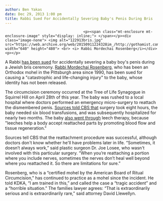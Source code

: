 ```yaml
---
author: Ben Yakas
date: Dec 29, 2013 1:00 pm
title: Rabbi Sued For Accidentally Severing Baby's Penis During Bris
---
```


	
										<p><span class="mt-enclosure mt-enclosure-image" style="display: inline;"> </span></p><div class="image-none"> <img alt="122913bris.jpg" src="https://web.archive.org/web/20150911224328im_/http://gothamist.com/attachments/byakas/122913bris.jpg" width="640" height="480"> <br> <i> Rabbi Mordechai Rosenberg</i></div> <p></p>

<p>A Rabbi <a href="https://web.archive.org/web/20150911224328/http://failedmessiah.typepad.com/failed_messiahcom/2013/12/haredi-mohel-botches-bris-causes-life-changing-injury-to-child-456.html">has been sued</a> for accidentally severing a baby boy&apos;s penis during a Jewish bris ceremony. <a href="https://web.archive.org/web/20150911224328/http://www.brismilahpgh.com/The_Mohel.html">Rabbi Mordechai Rosenberg</a>, who has been an Orthodox mohel in the Pittsburgh area since 1990, has been sued for causing a &quot;catastrophic and life-changing injury&quot; to the baby, whose identity has not been released. </p>

<p>The circumcision ceremony occurred at the Tree of Life Synagogue in Squirrel Hill on April 28th of this year. The baby was rushed to a local hospital where doctors performed an emergency micro-surgery to reattach the dismembered penis. <a href="https://web.archive.org/web/20150911224328/http://pittsburgh.cbslocal.com/2013/12/27/rabbi-sued-after-baby-injured-during-circumcision/">Sources told CBS that</a> surgery took eight hours, the baby needed six blood transfusions, and was subsequently hospitalized for nearly two months. The baby <a href="https://web.archive.org/web/20150911224328/http://triblive.com/news/adminpage/5277845-74/child-mohel-circumcision#axzz2o2kTLYgJ">also went through</a> leech therapy, because &quot;leeches help a body accept reattached parts by promoting blood flow and tissue regeneration.&quot;</p>

<p>Sources tell CBS that the reattachment procedure was successful, although doctors don&apos;t know whether he&apos;ll have problems later in life. &#x201C;Sometimes, it doesn&#x2019;t always work,&#x201D; said plastic surgeon Dr. Joe Losee, who wasn&apos;t involved with this particular surgery. &#x201C;When you&#x2019;re reattaching a portion where you include nerves, sometimes the nerves don&#x2019;t heal well beyond where you reattached it. So there are limitations for sure.&#x201D;</p>

<p>Rosenberg, who is a &#x201C;certified mohel by the American Board of Ritual Circumcision,&quot; has continued to practice as a mohel since the incident. He told KDKA, &#x201C;I am trained in this,&#x201D; and called the case a &#x201C;tragic accident&#x201D; and a &#x201C;horrible situation.&#x201D; The families lawyer agrees: &#x201C;That is extraordinarily serious and is extraordinarily rare,&#x201D; said attorney David Llewellyn.</p>					
										
									
				